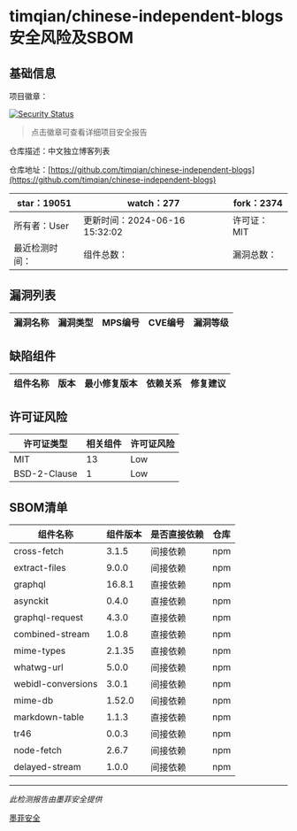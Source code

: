 # timqian/chinese-independent-blogs安全风险及SBOM

## 基础信息

项目徽章：

[![Security Status](https://www.murphysec.com/platform3/v31/badge/1802422024391602176.svg)](https://www.murphysec.com/console/report/1792633716846252032/1802422024391602176)

> 点击徽章可查看详细项目安全报告

仓库描述：中文独立博客列表

仓库地址：[https://github.com/timqian/chinese-independent-blogs](https://github.com/timqian/chinese-independent-blogs)

| star：19051 | watch：277 | fork：2374 |
| ----------- | -------------- | ------------ |
| 所有者：User | 更新时间：2024-06-16 15:32:02 | 许可证：MIT |
| 最近检测时间： | 组件总数： | 漏洞总数： |




## 漏洞列表

| 漏洞名称 | 漏洞类型 | MPS编号 | CVE编号 | 漏洞等级 |
| ------- | ------ | ------- | ------ | ----- |





## 缺陷组件

| 组件名称 | 版本 | 最小修复版本 | 依赖关系 | 修复建议 |
| -------- | ---- | ------------ | -------- | -------- |





## 许可证风险

| 许可证类型 | 相关组件 | 许可证风险 |
| ---------- | -------- | ---------- |
|MIT|13|Low|
|BSD-2-Clause|1|Low|




## SBOM清单

| 组件名称 | 组件版本 | 是否直接依赖 | 仓库 |
| -------- | -------- | ------------ | ---- |
|cross-fetch|3.1.5|间接依赖|npm|
|extract-files|9.0.0|间接依赖|npm|
|graphql|16.8.1|直接依赖|npm|
|asynckit|0.4.0|直接依赖|npm|
|graphql-request|4.3.0|直接依赖|npm|
|combined-stream|1.0.8|直接依赖|npm|
|mime-types|2.1.35|直接依赖|npm|
|whatwg-url|5.0.0|间接依赖|npm|
|webidl-conversions|3.0.1|间接依赖|npm|
|mime-db|1.52.0|间接依赖|npm|
|markdown-table|1.1.3|直接依赖|npm|
|tr46|0.0.3|间接依赖|npm|
|node-fetch|2.6.7|间接依赖|npm|
|delayed-stream|1.0.0|间接依赖|npm|


------

*此检测报告由墨菲安全提供*

[墨菲安全](www.murphysec.com)